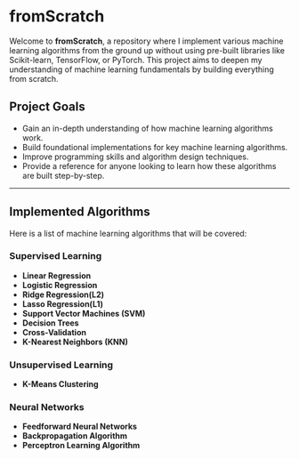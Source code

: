 # fromScratch

Welcome to **fromScratch**, a repository where I implement various machine learning algorithms from the ground up without using pre-built libraries like Scikit-learn, TensorFlow, or PyTorch. This project aims to deepen my understanding of machine learning fundamentals by building everything from scratch.

## Project Goals

- Gain an in-depth understanding of how machine learning algorithms work.
- Build foundational implementations for key machine learning algorithms.
- Improve programming skills and algorithm design techniques.
- Provide a reference for anyone looking to learn how these algorithms are built step-by-step.

---

## Implemented Algorithms

Here is a list of machine learning algorithms that will be covered:

### Supervised Learning
- **Linear Regression**
- **Logistic Regression**
- **Ridge Regression(L2)**
- **Lasso Regression(L1)**
- **Support Vector Machines (SVM)**
- **Decision Trees**
- **Cross-Validation**
- **K-Nearest Neighbors (KNN)**

### Unsupervised Learning
- **K-Means Clustering**


### Neural Networks
- **Feedforward Neural Networks**
- **Backpropagation Algorithm**
- **Perceptron Learning Algorithm**


